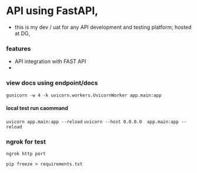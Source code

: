 # API using FastAPI, 
- this is my dev / uat for any API development and testing platform; hosted at DG, 

### features
* API integration with FAST API
* 

### view docs using endpoint/docs
```gunicorn -w 4 -k uvicorn.workers.UvicornWorker app.main:app```

#### local test run caommand
```uvicorn app.main:app --reload```
```uvicorn --host 0.0.0.0  app.main:app --reload```


### ngrok for test
```
ngrok http port
```

```
pip freeze > requirements.txt
```

